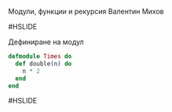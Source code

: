 Модули, функции и рекурсия
Валентин Михов

#HSLIDE

Дефиниране на модул

```elixir
defmodule Times do
  def double(n) do
    n * 2
  end
end
```

#HSLIDE
